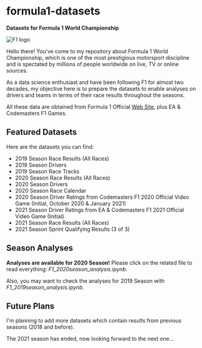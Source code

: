 # formula1-datasets

**Datasets for Formula 1 World Championship**

![F1 logo](https://i.ibb.co/0Cv5J79/f1-logo-present.png)

Hello there! You've come to my repository about Formula 1 World Championship, which is one of the most prestigious motorsport discipline and is spectated by millions of people worldwide on live, TV or online sources.

As a data science enthusiast and have been following F1 for almost two decades, my objective here is to prepare the datasets to enable analyses on drivers and teams in terms of their race results throughout the seasons.

All these data are obtained from Formula 1 Official [Web Site](https://www.formula1.com/), plus EA & Codemasters F1 Games.

## Featured Datasets

Here are the datasets you can find:

- 2019 Season Race Results (All Races)
- 2019 Season Drivers
- 2019 Season Race Tracks
- 2020 Season Race Results (All Races)
- 2020 Season Drivers
- 2020 Season Race Calendar
- 2020 Season Driver Ratings from Codemasters F1 2020 Official Video Game (Initial, October 2020 & January 2021)
- 2021 Season Driver Ratings from EA & Codemasters F1 2021 Official Video Game (Initial)
- 2021 Season Race Results (All Races)
- 2021 Season Sprint Qualifying Results (3 of 3)

## Season Analyses

**Analyses are available for 2020 Season!** Please click on the related file to read everything: _F1_2020season_analysis.ipynb_.

Also, you may want to check the analyses for 2019 Season with _F1_2019season_analysis.ipynb_.

## Future Plans

I'm planning to add more datasets which contain results from previous seasons (2018 and before).

The 2021 season has ended, now looking forward to the next one...
